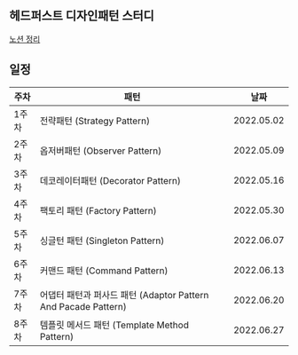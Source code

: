 ## 헤드퍼스트 디자인패턴 스터디
[노션 정리](https://www.notion.so/3ca41f80ce2242bb90172b6029215066?v=cdaa626cf3db415ca85d6c5e5ba483e8)

## 일정

|주차|패턴|날짜|
|---|---|---|
 |1주차  |전략패턴 (Strategy Pattern)| 2022.05.02|
 |2주차 |옵저버패턴 (Observer Pattern) |2022.05.09|
 |3주차 |데코레이터패턴 (Decorator Pattern) |2022.05.16|
 |4주차 |팩토리 패턴 (Factory Pattern)| 2022.05.30|
 |5주차 |싱글턴 패턴 (Singleton Pattern) |2022.06.07|
 |6주차 |커맨드 패턴 (Command Pattern)| 2022.06.13|
 |7주차 |어댑터 패턴과 퍼사드 패턴 (Adaptor Pattern And Pacade Pattern) |2022.06.20|
 |8주차|템플릿 메서드 패턴 (Template Method Pattern)|2022.06.27|

